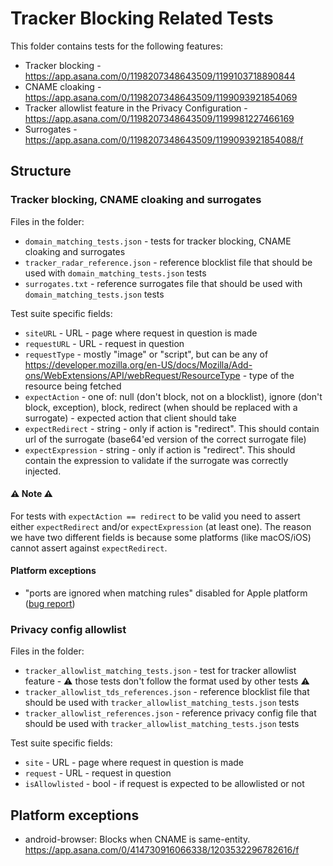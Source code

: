 # Tracker Blocking Related Tests

This folder contains tests for the following features:

- Tracker blocking - https://app.asana.com/0/1198207348643509/1199103718890844
- CNAME cloaking - https://app.asana.com/0/1198207348643509/1199093921854069
- Tracker allowlist feature in the  Privacy Configuration - https://app.asana.com/0/1198207348643509/1199981227466169
- Surrogates - https://app.asana.com/0/1198207348643509/1199093921854088/f

## Structure

### Tracker blocking, CNAME cloaking and surrogates

Files in the folder:
- `domain_matching_tests.json` - tests for tracker blocking, CNAME cloaking and surrogates
- `tracker_radar_reference.json` - reference blocklist file that should be used with `domain_matching_tests.json` tests
- `surrogates.txt` - reference surrogates file that should be used with `domain_matching_tests.json` tests

Test suite specific fields:
- `siteURL` - URL - page where request in question is made
- `requestURL` - URL - request in question
- `requestType` - mostly "image" or "script", but can be any of https://developer.mozilla.org/en-US/docs/Mozilla/Add-ons/WebExtensions/API/webRequest/ResourceType - type of the resource being fetched
- `expectAction` - one of: null (don't block, not on a blocklist), ignore (don't block, exception), block, redirect (when should be replaced with a surrogate) - expected action that client should take
- `expectRedirect` - string - only if action is "redirect". This should contain url of the surrogate (base64'ed version of the correct surrogate file)
- `expectExpression` - string - only if action is "redirect". This should contain the expression to validate if the surrogate was correctly injected.

#### ⚠️ Note ⚠️

For tests with `expectAction == redirect` to be valid you need to assert either `expectRedirect` and/or `expectExpression` (at least one). The reason we have two different fields is because some platforms (like macOS/iOS) cannot assert against `expectRedirect`.

#### Platform exceptions

- "ports are ignored when matching rules" disabled for Apple platform ([bug report](https://app.asana.com/0/1163321984198618/1201849181617632/f))

### Privacy config allowlist

Files in the folder:
- `tracker_allowlist_matching_tests.json` - test for tracker allowlist feature - ⚠️ those tests don't follow the format used by other tests ⚠️
- `tracker_allowlist_tds_references.json` - reference blocklist file that should be used with `tracker_allowlist_matching_tests.json` tests
- `tracker_allowlist_references.json` - reference privacy config file that should be used with `tracker_allowlist_matching_tests.json` tests

Test suite specific fields:
- `site` - URL - page where request in question is made
- `request` - URL - request in question
- `isAllowlisted` - bool - if request is expected to be allowlisted or not

## Platform exceptions

- android-browser: Blocks when CNAME is same-entity. https://app.asana.com/0/414730916066338/1203532296782616/f
